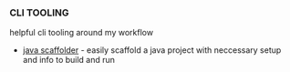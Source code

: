 ### CLI TOOLING

helpful cli tooling around my workflow

- [java scaffolder](./scaffold-module-java/) - easily scaffold a java project with neccessary setup and info to build and run
